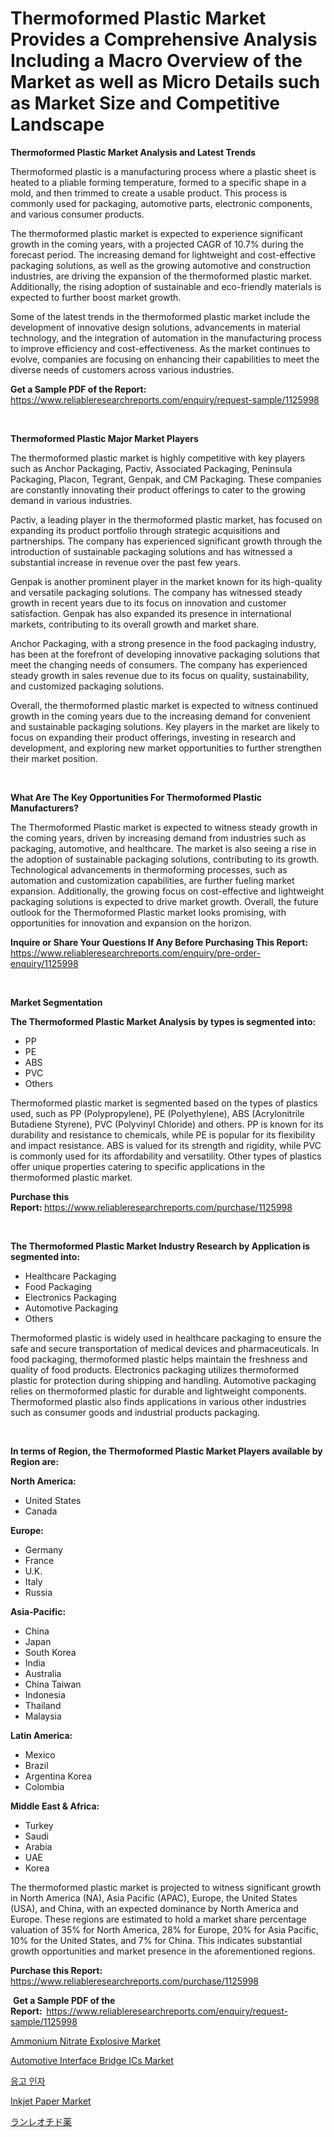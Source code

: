 <p><h1>Thermoformed Plastic Market Provides a Comprehensive Analysis Including a Macro Overview of the Market as well as Micro Details such as Market Size and Competitive Landscape</h1></p><p><strong>Thermoformed Plastic Market Analysis and Latest Trends</strong></p>
<p><p>Thermoformed plastic is a manufacturing process where a plastic sheet is heated to a pliable forming temperature, formed to a specific shape in a mold, and then trimmed to create a usable product. This process is commonly used for packaging, automotive parts, electronic components, and various consumer products.</p><p>The thermoformed plastic market is expected to experience significant growth in the coming years, with a projected CAGR of 10.7% during the forecast period. The increasing demand for lightweight and cost-effective packaging solutions, as well as the growing automotive and construction industries, are driving the expansion of the thermoformed plastic market. Additionally, the rising adoption of sustainable and eco-friendly materials is expected to further boost market growth.</p><p>Some of the latest trends in the thermoformed plastic market include the development of innovative design solutions, advancements in material technology, and the integration of automation in the manufacturing process to improve efficiency and cost-effectiveness. As the market continues to evolve, companies are focusing on enhancing their capabilities to meet the diverse needs of customers across various industries.</p></p>
<p><strong>Get a Sample PDF of the Report:&nbsp;</strong> <a href="https://www.reliableresearchreports.com/enquiry/request-sample/1125998">https://www.reliableresearchreports.com/enquiry/request-sample/1125998</a></p>
<p>&nbsp;</p>
<p><strong>Thermoformed Plastic Major Market Players</strong></p>
<p><p>The thermoformed plastic market is highly competitive with key players such as Anchor Packaging, Pactiv, Associated Packaging, Peninsula Packaging, Placon, Tegrant, Genpak, and CM Packaging. These companies are constantly innovating their product offerings to cater to the growing demand in various industries.</p><p>Pactiv, a leading player in the thermoformed plastic market, has focused on expanding its product portfolio through strategic acquisitions and partnerships. The company has experienced significant growth through the introduction of sustainable packaging solutions and has witnessed a substantial increase in revenue over the past few years.</p><p>Genpak is another prominent player in the market known for its high-quality and versatile packaging solutions. The company has witnessed steady growth in recent years due to its focus on innovation and customer satisfaction. Genpak has also expanded its presence in international markets, contributing to its overall growth and market share.</p><p>Anchor Packaging, with a strong presence in the food packaging industry, has been at the forefront of developing innovative packaging solutions that meet the changing needs of consumers. The company has experienced steady growth in sales revenue due to its focus on quality, sustainability, and customized packaging solutions.</p><p>Overall, the thermoformed plastic market is expected to witness continued growth in the coming years due to the increasing demand for convenient and sustainable packaging solutions. Key players in the market are likely to focus on expanding their product offerings, investing in research and development, and exploring new market opportunities to further strengthen their market position.</p></p>
<p>&nbsp;</p>
<p><strong>What Are The Key Opportunities For Thermoformed Plastic Manufacturers?</strong></p>
<p><p>The Thermoformed Plastic market is expected to witness steady growth in the coming years, driven by increasing demand from industries such as packaging, automotive, and healthcare. The market is also seeing a rise in the adoption of sustainable packaging solutions, contributing to its growth. Technological advancements in thermoforming processes, such as automation and customization capabilities, are further fueling market expansion. Additionally, the growing focus on cost-effective and lightweight packaging solutions is expected to drive market growth. Overall, the future outlook for the Thermoformed Plastic market looks promising, with opportunities for innovation and expansion on the horizon.</p></p>
<p><strong>Inquire or Share Your Questions If Any Before Purchasing This Report:</strong> <a href="https://www.reliableresearchreports.com/enquiry/pre-order-enquiry/1125998">https://www.reliableresearchreports.com/enquiry/pre-order-enquiry/1125998</a></p>
<p>&nbsp;</p>
<p><strong>Market Segmentation</strong></p>
<p><strong>The Thermoformed Plastic Market Analysis by types is segmented into:</strong></p>
<p><ul><li>PP</li><li>PE</li><li>ABS</li><li>PVC</li><li>Others</li></ul></p>
<p><p>Thermoformed plastic market is segmented based on the types of plastics used, such as PP (Polypropylene), PE (Polyethylene), ABS (Acrylonitrile Butadiene Styrene), PVC (Polyvinyl Chloride) and others. PP is known for its durability and resistance to chemicals, while PE is popular for its flexibility and impact resistance. ABS is valued for its strength and rigidity, while PVC is commonly used for its affordability and versatility. Other types of plastics offer unique properties catering to specific applications in the thermoformed plastic market.</p></p>
<p><strong>Purchase this Report:&nbsp;</strong><a href="https://www.reliableresearchreports.com/purchase/1125998">https://www.reliableresearchreports.com/purchase/1125998</a></p>
<p>&nbsp;</p>
<p><strong>The Thermoformed Plastic Market Industry Research by Application is segmented into:</strong></p>
<p><ul><li>Healthcare Packaging</li><li>Food Packaging</li><li>Electronics Packaging</li><li>Automotive Packaging</li><li>Others</li></ul></p>
<p><p>Thermoformed plastic is widely used in healthcare packaging to ensure the safe and secure transportation of medical devices and pharmaceuticals. In food packaging, thermoformed plastic helps maintain the freshness and quality of food products. Electronics packaging utilizes thermoformed plastic for protection during shipping and handling. Automotive packaging relies on thermoformed plastic for durable and lightweight components. Thermoformed plastic also finds applications in various other industries such as consumer goods and industrial products packaging.</p></p>
<p>&nbsp;</p>
<p><strong>In terms of Region, the Thermoformed Plastic Market Players available by Region are:</strong></p>
<p>
    <p> <strong> North America: </strong>
        <ul>
            <li>United States</li>
            <li>Canada</li>
        </ul>
        </p> 
    <p> <strong> Europe: </strong>
        <ul>
            <li>Germany</li>
            <li>France</li>
            <li>U.K.</li>
            <li>Italy</li>
            <li>Russia</li>
        </ul>
        </p> 
    <p> <strong> Asia-Pacific: </strong>
        <ul>
            <li>China</li>
            <li>Japan</li>
            <li>South Korea</li>
            <li>India</li>
            <li>Australia</li>
            <li>China Taiwan</li>
            <li>Indonesia</li>
            <li>Thailand</li>
            <li>Malaysia</li>
        </ul>
        </p> 
    <p> <strong> Latin America: </strong>
        <ul>
            <li>Mexico</li>
            <li>Brazil</li>
            <li>Argentina Korea</li>
            <li>Colombia</li>
        </ul>
        </p> 
    <p> <strong> Middle East & Africa: </strong>
        <ul>
            <li>Turkey</li>
            <li>Saudi</li>
            <li>Arabia</li>
            <li>UAE</li>
            <li>Korea</li>
        </ul>
    </p>
    </p>
<p><p>The thermoformed plastic market is projected to witness significant growth in North America (NA), Asia Pacific (APAC), Europe, the United States (USA), and China, with an expected dominance by North America and Europe. These regions are estimated to hold a market share percentage valuation of 35% for North America, 28% for Europe, 20% for Asia Pacific, 10% for the United States, and 7% for China. This indicates substantial growth opportunities and market presence in the aforementioned regions.</p></p>
<p><strong>Purchase this Report: </strong><a href="https://www.reliableresearchreports.com/purchase/1125998">https://www.reliableresearchreports.com/purchase/1125998</a></p>
<p>&nbsp;<strong>Get a Sample PDF of the Report:&nbsp;&nbsp;</strong><a href="https://www.reliableresearchreports.com/enquiry/request-sample/1125998">https://www.reliableresearchreports.com/enquiry/request-sample/1125998</a></p>
<p><strong></strong></p>
<p><p><a href="https://github.com/Whitneyboyettebo9kiw7yr13/Market-Research-Report-List-1/blob/main/ammonium-nitrate-explosive-market.md">Ammonium Nitrate Explosive Market</a></p><p><a href="https://issuu.com/reportprime-2/docs/automotive-interface-bridge-ics-market-size-2030.p">Automotive Interface Bridge ICs Market</a></p><p><a href="https://github.com/trmesnao7959541/Market-Research-Report-List-1/blob/main/9511658193178.md">응고 인자</a></p><p><a href="https://github.com/sonuprakash1/Market-Research-Report-List-1/blob/main/inkjet-paper-market.md">Inkjet Paper Market</a></p><p><a href="https://github.com/adcxff01450218/Market-Research-Report-List-1/blob/main/9157115193395.md">ランレオチド薬</a></p></p>